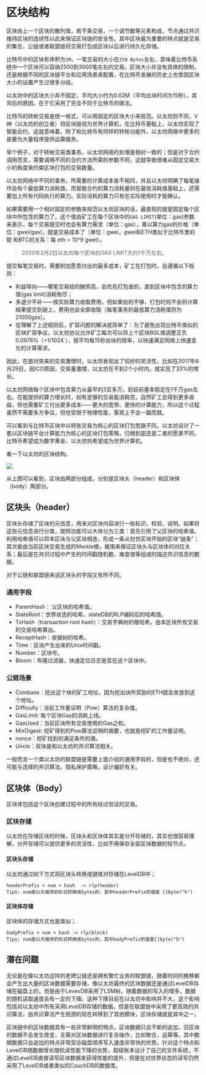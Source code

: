 # 区块结构

区块由上一个区块的散列值，若干条交易，一个调节数等元素构成，节点通过共识维持区块的连续性以此来保证区块链的安全性。其中区块最为重要的特点就是交易的集合，公链或者联盟链将交易打包成区块以后进行持久化存储。

比特币中的区块有体积为`1M`，一笔交易的大小在`250 Bytes`左右，意味着比特币系统中一个区块可以容纳2500到3000笔左右的交易。区块大小并没有具体的限制，还是根据不同的区块链平台和应用场景来配置，在比特币发展的历史上也曾因区块大小的设置产生过很多分歧。

以太坊中的区块大小并不固定，平均大小约为0.02M（平均出块时间为15秒），其背后的原因，在于它采用了完全不同于比特币的做法。

比特币的转帐交易是统一格式，可以用固定的区块大小来规范。以太坊则不同，V神（以太坊的创立者）将区块链视为世界计算机，在比特币基础上，以太坊实现了智能合约，这就意味着，除了和比特币有同样的转帐功能外，以太坊网络中更多的是要为大量程序提供运算服务。

举个例子，对于转帐交易类事务，以太坊网络的处理是相对一致的；但是对于合约调用而言，需要调用不同的合约方法所需的参数不同，这就导致很难从固定交易大小的角度来约束区块打包的交易数量。

以太坊网络中不同的事务，所需要的计算成本各不相同，并且以太坊明确了每笔操作会有个最低算力消耗值，而智能合约的算力消耗量则在最低消耗值基础上，还需要加上所有代码执行的算力。实际消耗的算力只有在实际使用时才能确认。

如果需要用一个相对固定的参数来规范以太坊区块的话，最直观的就是固定每个区块中所包含的算力了。这个值由矿工在每个区块中的`GAS LIMIT`(单位：gas)参数来表示，每个交易提交时也会有算力需求（单位：gas），乘以算力gas的价格（单位：gwei/gas)，就是交易成本了（单位：gwei，gwei和ETH类似于比特币里的 聪 和BTC的关系：每 eth = 10^9 gwei）。
> 2020年2月2日以太坊每个区块的GAS LIMIT大约1千万左右。

提交每笔交易时，需要附加愿意付出的最多成本，矿工在打包时，会遵循以下规则：
- 利益导向——哪笔交易给的酬劳高，会优先打包谁的，直到区块中包含的算力值(gas limit)消耗殆尽；
- 多退少不补——按实际算力收取费用，但如果给的不够，打包时则不会将计算结果提交到链上，费用也会全部收取（每笔事务的最低算力消耗值则为21000gas）。
- 在理解了上述规则后，扩容问题的解决就简单了：为了避免出现比特币类似的区块扩容争议，以太坊协议允许矿工每次可以将上个区块BGL值调整正负0.0976%（=1/1024 ），按平均每15秒出块的频率，以快速满足网络上快速变化的计算需求。

因此，在面对突来的交易激增时，以太坊表现出了较好的灵活性，比如在2017年6月29日，因ICO原因，交易量激增，以太坊在不到2个小时内，就实现了33%的增长。

以太坊网络每个区块中包含算力从最早的3百多万，到目前基本稳定在1千万gas左右。在能提供的算力增长时，如有足够的交易能消耗完，自然矿工会得到更多收益，但也需要矿工付出更多成本——更大的宽带、更快的计算能力，所以这个过程虽然不需要多方争议，但也受限于物理性能，客观上不会一蹴而就。

可以看到与比特币区块中以转账交易为核心的区块打包思路不同，以太坊设计了一套以区块链平台计算能力为核心的区块打包策略，归根到底还是二者的愿景不同，比特币希望成为数字黄金，以太坊则希望成为世界计算机。


看一下以太坊的区块结构。

![](https://github.com/Ice-Storm/structure-and-interpretation-of-blockchain/blob/master/img/chapter_6/6_12.png?raw=true)

从上图可以看到，区块由两部分组成，分别是区块头（header）和区块体（body）两部分。

## 区块头（header）
区块头存储了区块的元信息，用来对区块内容进行一些标识，校验，说明。如果将这些元信息进行分类，按照功能可以大体分为三类：首先引用了父区块的哈希值，利用哈希值可以将本区块与父区块相连，形成一条从创世区块开始的区块“链条”；其次是由当前区块交易生成的Merkle根，被用来保证区块头与区块体的对应关系；最后是在共识过程中产生的时间戳随机数，难度值等组成的描述共识信息的数据。

对于公链和联盟链来说区块头的字段又有所不同。
### 通用字段
- ParentHash： 父区块的哈希值。
- StateRoot：世界状态的哈希，stateDB的RLP编码后的哈希值。
- TxHash（transaction root hash）：交易字典树的根哈希，由本区块所有交易的交易哈希算出。
- ReceptHash：收据树的哈希。
- Time：区块产生出来的Unix时间戳。
- Number：区块号。
- Bloom：布隆过滤器，快速定位日志是否在这个区块中。

### 公链场景
- Coinbase：挖出这个块的矿工地址，因为挖出块所奖励的ETH就会发放到这个地址。
- Difficulty：当前工作量证明（Pow）算法的复杂度。
- GasLimit: 每个区块Gas的消耗上线。
- GasUsed：当前区块所有交易使用的Gas之和。
- MixDigest: 挖矿得到的Pow算法证明的摘要，也就是挖矿的工作量证明。
- nonce：挖矿找到的满足条件的值。
- Uncle：叔块是和以太坊的共识算法相关。

一般而言一个类以太坊的联盟链是需要上面介绍的通用字段的，但是也不绝对，还可能与选择的共识算法，隐私保护策略，设计偏好有关。

## 区块体（Body）
区块体包括这个区块创建过程中的所有经过验证的交易。

### 区块存储
以太坊在存储区块的时候，区块头和区块体其实是分开存储的，其实也很容易理解，分开存储可以提供更多的灵活性，比如不用保存全部区块数据的轻节点。

#### 区块头存储
以太坊通过如下方式将区块头转换成键值对存储在LevelDB中；
```
headerPrefix + num + hash  -> rlp(header)
Tips: num是以大端序的形式转换成bytes的，其中headerPrefix的值是 []byte("h")
```

#### 区块体存储
区块体的存储方式也是类似；
```
bodyPrefix + num + hash -> rlp(block)
Tips: num是以大端序的形式转换成bytes的，其中bodyPrefix的值是[]byte("b")
```

## 潜在问题
无论是在像以太坊这样的老牌公链还是拥有繁忙业务的联盟链，随着时间的推移都会产生出大量的区块数据需要存储，像以太坊最终的区块数据还是通过LevelDB存储在磁盘上的，但是由于LevevDB采用了LSM树，随着数据的写入的增多，数据的随机读取速度会有一定的下降。这种下降目前在以太坊中影响并不大，这个影响包括对以太坊中所有采用LevelDB存储的数据。但是在联盟链中采用了更高效的共识算法，由共识算法产生瓶颈的现在转移到了其他模块，区块存储就是其中之一。

区块链中的区块数据具有一些非常鲜明的特点，区块数据只会不断的追加，旧区块的数据不会发生改变，无需对区块数据进行复杂操作，比如聚合，运算等。其中数据数据只会追加的特点非常契合磁盘顺序写入速度非常快的优势。针对这个特点和LevelDB随数据增长随机读性能下降的劣势，超级账本设计了自己的文件系统，不通过LevelDB直接读写区块数据来获得性能的提升，但是在对世界状态的读写仍然采用了LevelDB或者类似的CouchDB的数据库。